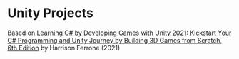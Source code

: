 # Unity Projects

Based on [Learning C# by Developing Games with Unity 2021: Kickstart Your C# Programming and Unity Journey by Building 3D Games from Scratch, 6th Edition](https://www.amazon.com/Learning-Developing-Games-Unity-2021/dp/1801813949) by Harrison Ferrone (2021)
